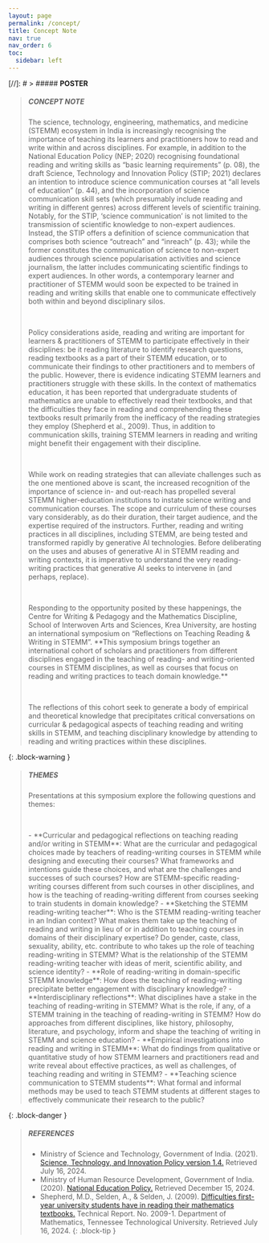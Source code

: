 ```yaml
---
layout: page
permalink: /concept/
title: Concept Note
nav: true
nav_order: 6
toc:
  sidebar: left
---
```



[//]: # > ##### **POSTER**
<!--div> {% include figure.liquid loading="eager" path="assets/img/1.jpeg" class="img-fluid rounded z-depth-1" zoomable=true %} </div-->


> ##### **CONCEPT NOTE**
>
> The science, technology, engineering, mathematics, and medicine (STEMM) ecosystem in India is increasingly recognising the importance of teaching its learners and practitioners how to read and write within and across disciplines. For example, in addition to the National Education Policy (NEP; 2020) recognising foundational reading and writing skills as “basic learning requirements” (p. 08), the draft Science, Technology and Innovation Policy (STIP; 2021) declares an intention to introduce science communication courses at “all levels of education” (p. 44), and the incorporation of science communication skill sets (which presumably include reading and writing in different genres) across different levels of scientific training. Notably, for the STIP, ‘science communication’ is not limited to the transmission of scientific knowledge to non-expert audiences. Instead, the STIP offers a definition of science communication that comprises both science “outreach” and “inreach” (p. 43); while the former constitutes the communication of science to non-expert audiences through science popularisation activities and science journalism, the latter includes communicating scientific findings to expert audiences. In other words, a contemporary learner and practitioner of STEMM would soon be expected to be trained in reading and writing skills that enable one to communicate effectively both within and beyond disciplinary silos.
> <p>&nbsp;</p>
> Policy considerations aside, reading and writing are important for learners & practitioners of STEMM to participate effectively in their disciplines: be it reading literature to identify research questions, reading textbooks as a part of their STEMM education, or to communicate their findings to other practitioners and to members of the public. However, there is evidence indicating STEMM learners and practitioners struggle with these skills. In the context of mathematics education, it has been reported that undergraduate students of mathematics are unable to effectively read their textbooks, and that the difficulties they face in reading and comprehending these textbooks result primarily from the inefficacy of the reading strategies they employ (Shepherd et al., 2009). Thus, in addition to communication skills, training STEMM learners in reading and writing might benefit their engagement with their discipline.
> <p>&nbsp;</p>
> While work on reading strategies that can alleviate challenges such as the one mentioned above is scant, the increased recognition of the importance of science in- and out-reach has propelled several STEMM higher-education institutions to instate science writing and communication courses. The scope and curriculum of these courses vary considerably, as do their duration, their target audience, and the expertise required of the instructors. Further, reading and writing practices in all disciplines, including STEMM, are being tested and transformed rapidly by generative AI technologies. Before deliberating on the uses and abuses of generative AI in STEMM reading and writing contexts, it is imperative to understand the very reading-writing practices that generative AI seeks to intervene in (and perhaps, replace). 
> <p>&nbsp;</p>
> Responding to the opportunity posited by these happenings, the Centre for Writing & Pedagogy and the Mathematics Discipline, School of Interwoven Arts and Sciences, Krea University, are hosting an international symposium on “Reflections on Teaching Reading & Writing in STEMM”. **This symposium brings together an international cohort of scholars and practitioners from different disciplines engaged in the teaching of reading- and writing-oriented courses in STEMM disciplines, as well as courses that focus on reading and writing practices to teach domain knowledge.**
> <p>&nbsp;</p>
> The reflections of this cohort seek to generate a body of empirical and theoretical knowledge that precipitates critical conversations on curricular & pedagogical aspects of teaching reading and writing skills in STEMM, and teaching disciplinary knowledge by attending to reading and writing practices within these disciplines.
 
{: .block-warning }


> ##### **THEMES**
>Presentations at this symposium explore the following questions and themes:
> <p>&nbsp;</p>
> - **Curricular and pedagogical reflections on teaching reading and/or writing in STEMM**: What are the curricular and pedagogical choices made by teachers of reading-writing courses in STEMM while designing and executing their courses? What frameworks and intentions guide these choices, and what are the challenges and successes of such courses? How are STEMM-specific reading-writing courses different from such courses in other disciplines, and how is the teaching of reading-writing different from courses seeking to train students in domain knowledge?
> - **Sketching the STEMM reading-writing teacher**: Who is the STEMM reading-writing teacher in an Indian context? What makes them take up the teaching of reading and writing in lieu of or in addition to teaching courses in domains of their disciplinary expertise? Do gender, caste, class, sexuality, ability, etc. contribute to who takes up the role of teaching reading-writing in STEMM? What is the relationship of the STEMM reading-writing teacher with ideas of merit, scientific ability, and science identity?
> - **Role of reading-writing in domain-specific STEMM knowledge**: How does the teaching of reading-writing precipitate better engagement with disciplinary knowledge?
> - **Interdisciplinary reflections**: What disciplines have a stake in the teaching of reading-writing in STEMM? What is the role, if any, of a STEMM training in the teaching of reading-writing in STEMM? How do approaches from different disciplines, like history, philosophy, literature, and psychology, inform and shape the teaching of writing in STEMM and science education? 
> - **Empirical investigations into reading and writing in STEMM**: What do findings from qualitative or quantitative study of how STEMM learners and practitioners read and write reveal about effective practices, as well as challenges, of teaching reading and writing in STEMM?
> - **Teaching science communication to STEMM students**: What formal and informal methods may be used to teach STEMM students at different stages to effectively communicate their research to the public?

{: .block-danger }

> ##### **REFERENCES**
>
> - Ministry of Science and Technology, Government of India. (2021). <a href="https://dst.gov.in/sites/default/files/STIP_Doc_1.4_Dec2020.pdf" target="_blank">Science, Technology, and Innovation Policy version 1.4.</a> Retrieved July 16, 2024.
> - Ministry of Human Resource Development, Government of India. (2020). <a href="https://www.education.gov.in/sites/upload_files/mhrd/files/NEP_Final_English_0.pdf" target="_blank">National Education Policy.</a> Retrieved December 15, 2024.
> - Shepherd, M.D., Selden, A., & Selden, J. (2009). <a href="https://files.eric.ed.gov/fulltext/ED518599.pdf" target="_blank">Difficulties first-year university students have in reading their mathematics textbooks.</a> Technical Report. No. 2009-1. Department of Mathematics, Tennessee Technological University. Retrieved July 16, 2024.
{: .block-tip }


